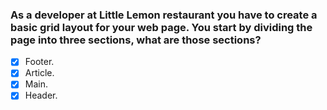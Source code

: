 ### As a developer at Little Lemon restaurant you have to create a basic grid layout for your web page. You start by dividing the page into three sections, what are those sections?

- [x] Footer.
- [x] Article.
- [x] Main.
- [x] Header.
